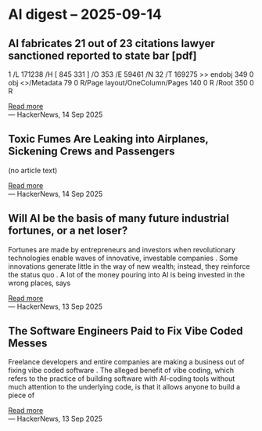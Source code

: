 # AI digest – 2025-09-14

## AI fabricates 21 out of 23 citations lawyer sanctioned reported to state bar [pdf]

1 /L 171238 /H [ 845 331 ] /O 353 /E 59461 /N 32 /T 169275 >> endobj 349 0 obj <>/Metadata 79 0 R/Page layout/OneColumn/Pages 140 0 R /Root 350 0 R

[Read more](https://www4.courts.ca.gov/opinions/documents/B331918.PDF)  
— HackerNews, 14 Sep 2025

## Toxic Fumes Are Leaking into Airplanes, Sickening Crews and Passengers

(no article text)

[Read more](https://www.wsj.com/business/airlines/air-travel-toxic-fumes-64839d6e)  
— HackerNews, 14 Sep 2025

## Will AI be the basis of many future industrial fortunes, or a net loser?

Fortunes are made by entrepreneurs and investors when revolutionary technologies enable waves of innovative, investable companies . Some innovations generate little in the way of new wealth; instead, they reinforce the status quo . A lot of the money pouring into AI is being invested in the wrong places, says

[Read more](https://joincolossus.com/article/ai-will-not-make-you-rich/)  
— HackerNews, 13 Sep 2025

## The Software Engineers Paid to Fix Vibe Coded Messes

Freelance developers and entire companies are making a business out of fixing vibe coded software . The alleged benefit of vibe coding, which refers to the practice of building software with AI-coding tools without much attention to the underlying code, is that it allows anyone to build a piece of

[Read more](https://www.404media.co/the-software-engineers-paid-to-fix-vibe-coded-messes/)  
— HackerNews, 13 Sep 2025
